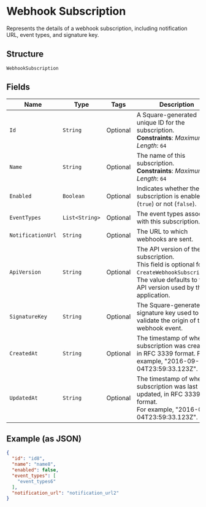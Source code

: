 
# Webhook Subscription

Represents the details of a webhook subscription, including notification URL,
event types, and signature key.

## Structure

`WebhookSubscription`

## Fields

| Name | Type | Tags | Description | Getter |
|  --- | --- | --- | --- | --- |
| `Id` | `String` | Optional | A Square-generated unique ID for the subscription.<br>**Constraints**: *Maximum Length*: `64` | String getId() |
| `Name` | `String` | Optional | The name of this subscription.<br>**Constraints**: *Maximum Length*: `64` | String getName() |
| `Enabled` | `Boolean` | Optional | Indicates whether the subscription is enabled (`true`) or not (`false`). | Boolean getEnabled() |
| `EventTypes` | `List<String>` | Optional | The event types associated with this subscription. | List<String> getEventTypes() |
| `NotificationUrl` | `String` | Optional | The URL to which webhooks are sent. | String getNotificationUrl() |
| `ApiVersion` | `String` | Optional | The API version of the subscription.<br>This field is optional for `CreateWebhookSubscription`.<br>The value defaults to the API version used by the application. | String getApiVersion() |
| `SignatureKey` | `String` | Optional | The Square-generated signature key used to validate the origin of the webhook event. | String getSignatureKey() |
| `CreatedAt` | `String` | Optional | The timestamp of when the subscription was created, in RFC 3339 format. For example, "2016-09-04T23:59:33.123Z". | String getCreatedAt() |
| `UpdatedAt` | `String` | Optional | The timestamp of when the subscription was last updated, in RFC 3339 format.<br>For example, "2016-09-04T23:59:33.123Z". | String getUpdatedAt() |

## Example (as JSON)

```json
{
  "id": "id8",
  "name": "name8",
  "enabled": false,
  "event_types": [
    "event_types6"
  ],
  "notification_url": "notification_url2"
}
```

